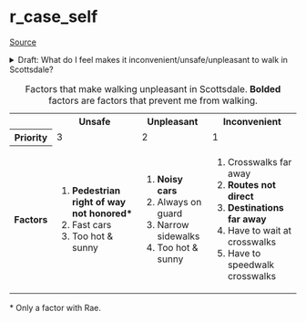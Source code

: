 # r_case_self
[Source](../design_process.md#immerse)

<details><summary>Draft: What do I feel makes it inconvenient/unsafe/unpleasant to walk in Scottsdale?</summary>

* Noisy cars - unpleasant
* Fast cars - unsafe
* Always have to be on guard - unpleasant
* Crosswalks far away - inconvenient
* Routes are not direct - inconvenient
* Destinations are very far away - inconvenient
* Sidewalks are too narrow to walk side-by-side and to have multi-directional foot traffic - unpleasant
* It's too hot/sunny - unpleasant, unsafe
* Have to wait for long periods of time at crosswalks - inconvenient
* Cars still cross intersections even when you (pedestrian) have right of way - unsafe

</details>

<table>
    <caption>Factors that make walking unpleasant in Scottsdale. <b>Bolded</b> factors are factors that prevent me from walking.</caption>
    <tr>
        <th scope = 'col'></th>
        <th scope = 'col'>Unsafe</th>
        <th scope = 'col'>Unpleasant</th>
        <th scope = 'col'>Inconvenient</th>
        </tr>
    <tr>
        <th scope = 'row'>Priority</th>
        <td>3</td>
        <td>2</td>
        <td>1</td>
    </tr>
    <tr>
        <th scope = 'row'>Factors</th>
        <td><ol>
            <li><b>Pedestrian right of way not honored*</b></li>
            <li>Fast cars</li>
            <li>Too hot & sunny</li>
        </ol></td>
        <td><ol>
            <li><b>Noisy cars</b></li>
            <li>Always on guard</li>
            <li>Narrow sidewalks</li>
            <li>Too hot & sunny</li>
        </ol></td>
        <td><ol>
            <li>Crosswalks far away</li>
            <li><b>Routes not direct</b></li>
            <li><b>Destinations far away</b></li>
            <li>Have to wait at crosswalks</li>
            <li>Have to speedwalk crosswalks</li>
        </ol></td>
    </tr>
</table>

\* Only a factor with Rae.